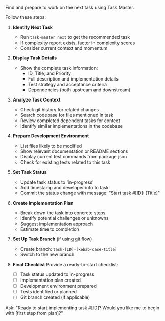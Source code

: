 Find and prepare to work on the next task using Task Master.

Follow these steps:

1. **Identify Next Task**
   - Run `task-master next` to get the recommended task
   - If complexity report exists, factor in complexity scores
   - Consider current context and momentum

2. **Display Task Details**
   - Show the complete task information:
     - ID, Title, and Priority
     - Full description and implementation details
     - Test strategy and acceptance criteria
     - Dependencies (both upstream and downstream)

3. **Analyze Task Context**
   - Check git history for related changes
   - Search codebase for files mentioned in task
   - Review completed dependent tasks for context
   - Identify similar implementations in the codebase

4. **Prepare Development Environment**
   - List files likely to be modified
   - Show relevant documentation or README sections
   - Display current test commands from package.json
   - Check for existing tests related to this task

5. **Set Task Status**
   - Update task status to 'in-progress'
   - Add timestamp and developer info to task
   - Commit the status change with message: "Start task #[ID]: [Title]"

6. **Create Implementation Plan**
   - Break down the task into concrete steps
   - Identify potential challenges or unknowns
   - Suggest implementation approach
   - Estimate time to completion

7. **Set Up Task Branch** (if using git flow)
   - Create branch: `task-[ID]-[kebab-case-title]`
   - Switch to the new branch

8. **Final Checklist**
   Provide a ready-to-start checklist:
   - [ ] Task status updated to in-progress
   - [ ] Implementation plan created
   - [ ] Development environment prepared
   - [ ] Tests identified or planned
   - [ ] Git branch created (if applicable)

Ask: "Ready to start implementing task #[ID]? Would you like me to begin with [first step from plan]?"